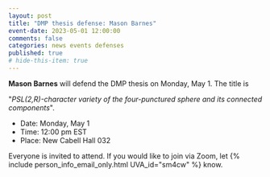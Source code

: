 ```yaml
---
layout: post
title: "DMP thesis defense: Mason Barnes"
event-date: 2023-05-01 12:00:00
comments: false
categories: news events defenses
published: true
# hide-this-item: true
---
```


**Mason Barnes** will defend the DMP thesis on Monday, May 1.
The title is

"_PSL(2,R)-character variety of the four-punctured sphere and its connected components_".

- Date: Monday, May 1
- Time: 12:00 pm EST
- Place: New Cabell Hall 032

Everyone is invited to attend. If you would like to join via Zoom, let {% include person_info_email_only.html UVA_id="sm4cw" %} know.

